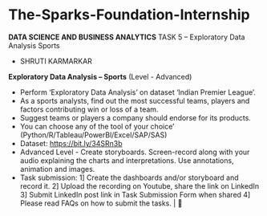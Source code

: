# The-Sparks-Foundation-Internship
**DATA SCIENCE AND BUSINESS ANALYTICS**
TASK 5 – Exploratory Data Analysis Sports
  - SHRUTI KARMARKAR

**Exploratory Data Analysis – Sports**
(Level - Advanced)
* Perform ‘Exploratory Data Analysis’ on dataset ‘Indian Premier League’.
* As a sports analysts, find out the most successful teams, players and factors contributing win or loss of a team. 
* Suggest teams or players a company should endorse for its products. 
* You can choose any of the tool of your choice’ (Python/R/Tableau/PowerBl/Excel/SAP/SAS) 
* Dataset: https://bit.ly/34SRn3b
* Advanced Level - Create storyboards. Screen-record along with your audio explaining the charts and interpretations. Use annotations, animation and images. 
* Task submission:
1] Create the dashboards and/or storyboard and record it.
2] Upload the recording on Youtube, share the link on LinkedIn
3] Submit LinkedIn post link in Task Submission Form when shared
4] Please read FAQs on how to submit the tasks. | 


